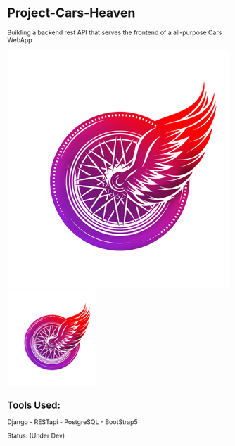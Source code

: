 # Project-Cars-Heaven
Building a backend rest API that serves the frontend of a all-purpose Cars WebApp

![Cars Heaven](https://github.com/Emad-Eldin-G/Cars-Heaven/blob/master/frontend/static/media/Cars-heaven-Logo.png "Cars Heaven Logo")
<img src="https://github.com/Emad-Eldin-G/Cars-Heaven/blob/master/frontend/static/media/Cars-heaven-Logo.png" alt="Cars Heaven" width="200"/>

Tools Used:
-------------------
Django - RESTapi - PostgreSQL - BootStrap5

Status: (Under Dev)
